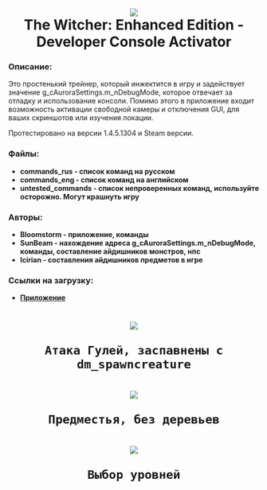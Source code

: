 <h1 align="center">
    <img src="https://xlebfactory.ru/data/logo.png" />
    <br/>
    The Witcher: Enhanced Edition - Developer Console Activator
    <br/>
</h1>

### Описание:

Это простенький трейнер, который инжектится в игру и задействует значение g_cAuroraSettings.m_nDebugMode, которое отвечает за отладку и использование консоли.
Помимо этого в приложение входит возможность активации свободной камеры и отключения GUI, для ваших скриншотов или изучения локации.

Протестировано на версии 1.4.5.1304 и Steam версии.

### Файлы:
- **commands_rus - список команд на русском**
- **commands_eng - список команд на английском**
- **untested_commands - список непроверенных команд, используйте осторожно. Могут крашнуть игру**

### Авторы:
- **Bloomstorm - приложение, команды**
- **SunBeam - нахождение адреса g_cAuroraSettings.m_nDebugMode, команды, составление айдишников монстров, нпс**
- **Icirian - составления айдишников предметов в игре**

### Ссылки на загрузку:
- **[Приложение](https://github.com/SB-MaterialAdmin/Web/releases/release_1.zip)**

<h1 align="center">
    <img src="https://xlebfactory.ru/data/w1.jpg" />
    
    Атака Гулей, заспавнены с dm_spawncreature
</h1>

<h1 align="center">
    <img src="https://xlebfactory.ru/data/w2.jpg" />
    
    Предместья, без деревьев
</h1>

<h1 align="center">
    <img src="https://xlebfactory.ru/data/w3.jpg" />
    
    Выбор уровней
</h1>